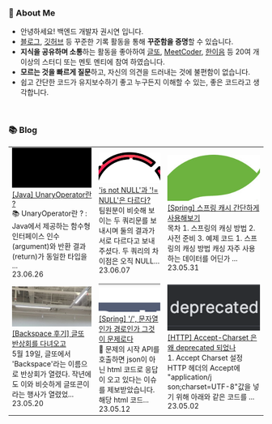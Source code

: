 ### 🚀 About Me

- 안녕하세요! 백엔드 개발자 권시연 입니다.
- [블로그](https://yeonyeon.tistory.com/), [깃허브](https://github.com/yeon-06) 등 꾸준한 기록 활동을 통해 **꾸준함을 증명**할 수 있습니다.
- **지식을 공유하며 소통**하는 활동을 좋아하여 [글또](https://www.notion.so/ac5b18a482fb4df497d4e8257ad4d516), [MeetCoder](https://github.com/Meet-Coder-Study/posting-review), [한이음](https://www.hanium.or.kr/portal/index.do) 등 20여 개 이상의 스터디 또는 멘토 멘티에 참여 하였습니다.
- **모르는 것을 빠르게 질문**하고, 자신의 의견을 드러내는 것에 불편함이 없습니다.
- 쉽고 간단한 코드가 유지보수하기 좋고 누구든지 이해할 수 있는, 좋은 코드라고 생각합니다.

<br/>

### 📚 Blog
<table><tbody><tr>
<td>
    <a href="https://yeonyeon.tistory.com/308">
        <img width="100%" src="/img/7454877836532930793.png"/><br/>
        <div>[Java] UnaryOperator란 ? </div>
    </a>
    <div>📚 UnaryOperator란 ? : Java에서 제공하는 함수형 인터페이스 인수(argument)와 반환 결과(return)가 동일한 타입을 ... </div>
    <div>23.06.26</div>
</td>
<td>
    <a href="https://yeonyeon.tistory.com/307">
        <img width="100%" src="/img/738463783734063153.png"/><br/>
        <div>'is not NULL'과 '!= NULL'은 다르다? </div>
    </a>
    <div>팀원분이 비슷해 보이는 두 쿼리문를 보내시며 둘의 결과가 서로 다르다고 보내주셨다. 두 쿼리의 차이점은 오직 NULL... </div>
    <div>23.06.07</div>
</td>
<td>
    <a href="https://yeonyeon.tistory.com/306">
        <img width="100%" src="/img/7260369658505712139.png"/><br/>
        <div>[Spring] 스프링 캐시 간단하게 사용해보기 </div>
    </a>
    <div>목차 1. 스프링의 캐싱 방법 2. 사전 준비 3. 예제 코드 1. 스프링의 캐싱 방법 캐싱 자주 사용하는 데이터를 어딘가 ... </div>
    <div>23.05.31</div>
</td>
</tr>
<tr>
<td>
    <a href="https://yeonyeon.tistory.com/305">
        <img width="100%" src="/img/8728484179489691861.png"/><br/>
        <div>[Backspace 후기] 글또 반상회를 다녀오고 </div>
    </a>
    <div>5월 19일, 글또에서 'Backspace'라는 이름으로 반상회가 열렸다. 작년에도 이와 비슷하게 글또콘이라는 행사가 열렸었... </div>
    <div>23.05.20</div>
</td>
<td>
    <a href="https://yeonyeon.tistory.com/304">
        <img width="100%" src="/img/8362759039696163087.png"/><br/>
        <div>[Spring] '/', 문자열인가 경로인가 그것이 문제로다 </div>
    </a>
    <div>🤔 문제의 시작 API를 호출하면 json이 아닌 html 코드로 응답이 오고 있다는 이슈를 제보받았습니다. 해당 html 코드... </div>
    <div>23.05.12</div>
</td>
<td>
    <a href="https://yeonyeon.tistory.com/303">
        <img width="100%" src="/img/1935773971435879278.png"/><br/>
        <div>[HTTP] Accept-Charset 은 왜 deprecated 되었나 </div>
    </a>
    <div>1. Accept Charset 설정 HTTP 헤더의 Accept에 "application/j son;charset=UTF-8"값을 넣기 위해 아래와 같은 코드를 ... </div>
    <div>23.05.02</div>
</td>
</tr>
</tbody></table>